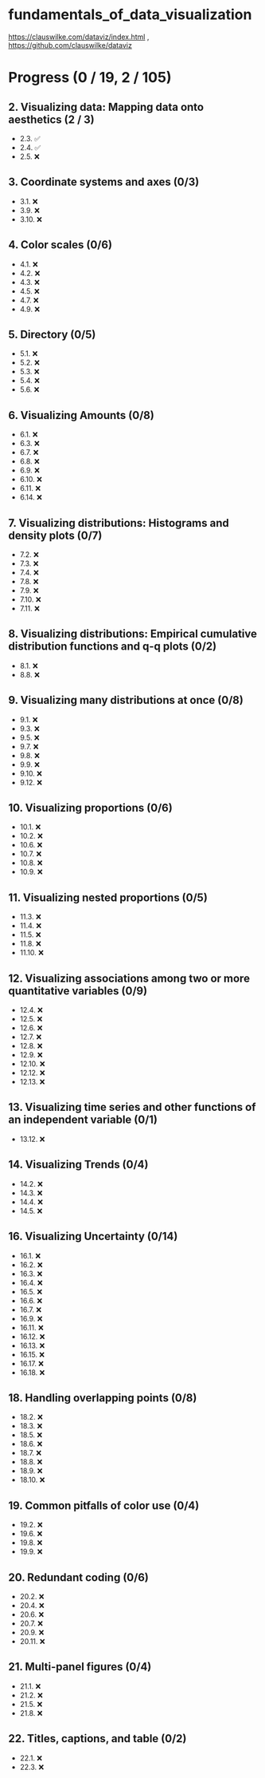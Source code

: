 # fundamentals_of_data_visualization
https://clauswilke.com/dataviz/index.html , https://github.com/clauswilke/dataviz

# Progress (0 / 19, 2 / 105)

## 2. Visualizing data: Mapping data onto aesthetics (2 / 3)
* 2.3. ✅
* 2.4. ✅
* 2.5. ❌

## 3. Coordinate systems and axes (0/3)
* 3.1. ❌
* 3.9. ❌
* 3.10. ❌

## 4. Color scales (0/6)
* 4.1. ❌
* 4.2. ❌
* 4.3. ❌
* 4.5. ❌
* 4.7. ❌
* 4.9. ❌

## 5. Directory (0/5)
* 5.1. ❌
* 5.2. ❌
* 5.3. ❌
* 5.4. ❌
* 5.6. ❌

## 6. Visualizing Amounts (0/8)
* 6.1. ❌
* 6.3. ❌
* 6.7. ❌
* 6.8. ❌
* 6.9. ❌
* 6.10. ❌
* 6.11. ❌
* 6.14. ❌

## 7. Visualizing distributions: Histograms and density plots (0/7)
* 7.2. ❌
* 7.3. ❌
* 7.4. ❌
* 7.8. ❌
* 7.9. ❌
* 7.10. ❌
* 7.11. ❌

## 8. Visualizing distributions: Empirical cumulative distribution functions and q-q plots (0/2)
* 8.1. ❌
* 8.8. ❌

## 9. Visualizing many distributions at once (0/8)
* 9.1. ❌
* 9.3. ❌
* 9.5. ❌
* 9.7. ❌
* 9.8. ❌
* 9.9. ❌
* 9.10. ❌
* 9.12. ❌

## 10. Visualizing proportions (0/6)
* 10.1. ❌
* 10.2. ❌
* 10.6. ❌
* 10.7. ❌
* 10.8. ❌
* 10.9. ❌

## 11. Visualizing nested proportions (0/5)
* 11.3. ❌
* 11.4. ❌
* 11.5. ❌
* 11.8. ❌
* 11.10. ❌

## 12. Visualizing associations among two or more quantitative variables (0/9)
* 12.4. ❌
* 12.5. ❌
* 12.6. ❌
* 12.7. ❌
* 12.8. ❌
* 12.9. ❌
* 12.10. ❌
* 12.12. ❌
* 12.13. ❌

## 13. Visualizing time series and other functions of an independent variable (0/1)
* 13.12. ❌

## 14. Visualizing Trends (0/4)
* 14.2. ❌
* 14.3. ❌
* 14.4. ❌
* 14.5. ❌

## 16. Visualizing Uncertainty (0/14)
* 16.1. ❌
* 16.2. ❌
* 16.3. ❌
* 16.4. ❌
* 16.5. ❌
* 16.6. ❌
* 16.7. ❌
* 16.9. ❌
* 16.11. ❌
* 16.12. ❌
* 16.13. ❌
* 16.15. ❌
* 16.17. ❌
* 16.18. ❌

## 18. Handling overlapping points (0/8)
* 18.2. ❌
* 18.3. ❌
* 18.5. ❌
* 18.6. ❌
* 18.7. ❌
* 18.8. ❌
* 18.9. ❌
* 18.10. ❌

## 19. Common pitfalls of color use (0/4)
* 19.2. ❌
* 19.6. ❌
* 19.8. ❌
* 19.9. ❌

## 20. Redundant coding (0/6)
* 20.2. ❌
* 20.4. ❌
* 20.6. ❌
* 20.7. ❌
* 20.9. ❌
* 20.11. ❌

## 21. Multi-panel figures (0/4)
* 21.1. ❌
* 21.2. ❌
* 21.5. ❌
* 21.8. ❌

## 22. Titles, captions, and table (0/2)
* 22.1. ❌
* 22.3. ❌
